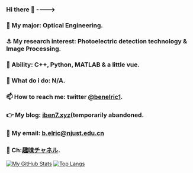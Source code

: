 ### Hi there 👋 ---->
### 🤔 My major: Optical Engineering.
### ⚓ My research interest: Photoelectric detection technology & Image Processing.
### 🌱 Ability: C++, Python, MATLAB & a little vue.
### 👊 What do i do: N/A.
### 📫 How to reach me: twitter [@benelric1](https://twitter.com/BenElric1).
### 👉 My blog: [iben7.xyz](http://iben7.xyz/)(temporarily abandoned.
### 💌 My email: b.elric@njust.edu.cn
### 🤣 Ch:[趣味チャネル](https://t.me/+HUqsYzLIRB43NmU1).
[![My GitHub Stats](https://github-readme-stats.vercel.app/api?username=Ben-Elric)]()
[![Top Langs](https://github-readme-stats.vercel.app/api/top-langs/?username=Ben-Elric)](https://github.com/anuraghazra/github-readme-stats)
